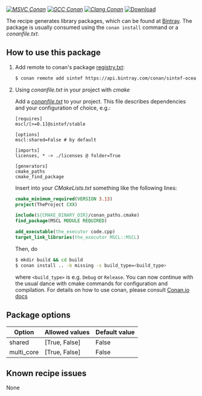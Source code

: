 [_![MSVC Conan](https://github.com/sintef-ocean/conan-mscl/workflows/MSVC%20Conan/badge.svg)_](https://github.com/sintef-ocean/conan-mscl/actions?query=workflow%3A%22MSVC+Conan%22)
[_![GCC Conan](https://github.com/sintef-ocean/conan-mscl/workflows/GCC%20Conan/badge.svg)_](https://github.com/sintef-ocean/conan-mscl/actions?query=workflow%3A%22GCC+Conan%22)
[_![Clang Conan](https://github.com/sintef-ocean/conan-mscl/workflows/Clang%20Conan/badge.svg)_](https://github.com/sintef-ocean/conan-mscl/actions?query=workflow%3A%22Clang+Conan%22)
[ ![Download](https://api.bintray.com/packages/sintef-ocean/conan/mscl%3Asintef/images/download.svg) ](https://bintray.com/sintef-ocean/conan/mscl%3Asintef/_latestVersion)


The recipe generates library packages, which can be found at [Bintray](https://bintray.com/sintef-ocean/conan/mscl%3Asintef/_latestVersion).
The package is usually consumed using the `conan install` command or a *conanfile.txt*.

## How to use this package

1. Add remote to conan's package [registry.txt](http://docs.conan.io/en/latest/reference/config_files/registry.txt.html):

   ```bash
   $ conan remote add sintef https://api.bintray.com/conan/sintef-ocean/conan
   ```

2. Using *conanfile.txt* in your project with *cmake*

   Add a [*conanfile.txt*](http://docs.conan.io/en/latest/reference/conanfile_txt.html) to your project. This file describes dependencies and your configuration of choice, e.g.:

   ```
   [requires]
   mscl/[>=0.1]@sintef/stable

   [options]
   mscl:shared=False # by default

   [imports]
   licenses, * -> ./licenses @ folder=True

   [generators]
   cmake_paths
   cmake_find_package
   ```

   Insert into your *CMakeLists.txt* something like the following lines:
   ```cmake
   cmake_minimum_required(VERSION 3.13)
   project(TheProject CXX)

   include(${CMAKE_BINARY_DIR}/conan_paths.cmake)
   find_package(MSCL MODULE REQUIRED)

   add_executable(the_executor code.cpp)
   target_link_libraries(the_executor MSCL::MSCL)
   ```
   Then, do
   ```bash
   $ mkdir build && cd build
   $ conan install .. -b missing -s build_type=<build_type>
   ```
   where `<build_type>` is e.g. `Debug` or `Release`.
   You can now continue with the usual dance with cmake commands for configuration and compilation. For details on how to use conan, please consult [Conan.io docs](http://docs.conan.io/en/latest/)

## Package options

| Option        | Allowed values    |   Default value   |
| ------------- | ----------------- | ----------------- |
| shared        | [True, False]     | False             |
| multi_core    | [True, False]     | False             |


## Known recipe issues

None
